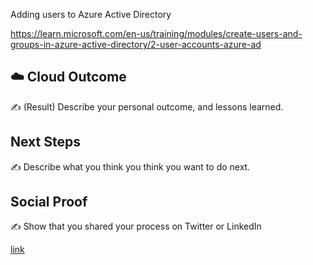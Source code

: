 Adding users to Azure Active Directory 


https://learn.microsoft.com/en-us/training/modules/create-users-and-groups-in-azure-active-directory/2-user-accounts-azure-ad 

## ☁️ Cloud Outcome

✍️ (Result) Describe your personal outcome, and lessons learned.

## Next Steps

✍️ Describe what you think you think you want to do next.

## Social Proof

✍️ Show that you shared your process on Twitter or LinkedIn

[link](link)
